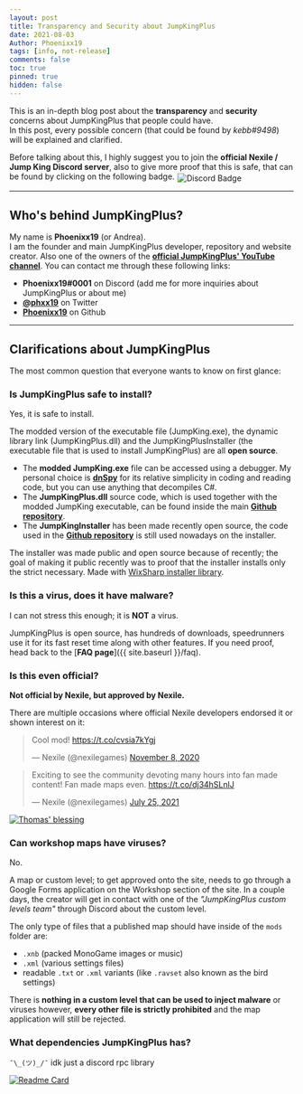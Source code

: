 ```yaml
---
layout: post
title: Transparency and Security about JumpKingPlus
date: 2021-08-03
Author: Phoenixx19
tags: [info, not-release]
comments: false
toc: true
pinned: true
hidden: false
---
```


This is an in-depth blog post about the **transparency** and **security** concerns about JumpKingPlus that people could have.<br>
In this post, every possible concern (that could be found by *kebb#9498*) will be explained and clarified.

Before talking about this, I highly suggest you to join the **official Nexile / Jump King Discord server**, also to give more proof that this is safe, that can be found by clicking on the following badge. <a href="https://discord.gg/dUk9FPDNVq"><img src="https://badgen.net/discord/members/dUk9FPDNVq?style=flat-square" alt="Discord Badge" style="margin: 0 .1rem;display:inline-block;vertical-align:sub;"></a>

<!-- more -->
<hr>

## Who's behind JumpKingPlus?

My name is **Phoenixx19** (or Andrea).<br>
I am the founder and main JumpKingPlus developer, repository and website creator. Also one of the owners of the [__official JumpKingPlus' YouTube channel__](https://youtube.com/channel/UCPanZmDtq5azWY_OY9XKD5w). You can contact me through these following links:
- **Phoenixx19#0001** on Discord (add me for more inquiries about JumpKingPlus or about me)
- [**@phxx19**](https://www.twitter.com/phxx19) on Twitter
- [**Phoenixx19**](https://github.com/Phoenixx19) on Github



<hr>

## Clarifications about JumpKingPlus 

The most common question that everyone wants to know on first glance:

### Is JumpKingPlus safe to install?

Yes, it is safe to install.

The modded version of the executable file (JumpKing.exe), the dynamic library link (JumpKingPlus.dll) and the JumpKingPlusInstaller (the executable file that is used to install JumpKingPlus) are all **open source**.

- The __modded JumpKing.exe__ file can be accessed using a debugger. My personal choice is [**dnSpy**](https://github.com/dnSpy/dnSpy/releases/latest) for its relative simplicity in coding and reading code, but you can use anything that decompiles C#.
- The __JumpKingPlus.dll__ source code, which is used together with the modded JumpKing executable, can be found inside the main [__Github repository__](https://github.com/JumpKingPlus/JumpKingPlus/tree/master/JumpKingPlus/JumpKingPlus).
- The __JumpKingInstaller__ has been made recently  open source, the code used in the [__Github repository__](https://github.com/Phoenixx19/JumpKingPlusInstaller) is still used nowadays on the installer.

The installer was made public and open source because of recently; the goal of making it public recently was to proof that the installer installs only the strict necessary. Made with [WixSharp installer library](https://wixtoolset.org/).

### Is this a virus, does it have malware?
I can not stress this enough; it is **NOT** a virus.

JumpKingPlus is open source, has hundreds of downloads, speedrunners use it for its fast reset time along with other features. If you need proof, head back to the [__FAQ page__]({{ site.baseurl }}/faq).

### Is this even official?
__Not official by Nexile, but approved by Nexile.__

There are multiple occasions where official Nexile developers endorsed it or shown interest on it:

<div class="swiper-container mySwiper">
    <div class="swiper-wrapper">
        <div class="swiper-slide">
            <blockquote class="twitter-tweet"><p lang="en" dir="ltr">Cool mod! <a href="https://t.co/cvsia7kYgj">https://t.co/cvsia7kYgj</a></p>&mdash; Nexile (@nexilegames) <a href="https://twitter.com/nexilegames/status/1325429701549027333?ref_src=twsrc%5Etfw">November 8, 2020</a></blockquote> <script async src="https://platform.twitter.com/widgets.js" charset="utf-8"></script>
        </div>
        <div class="swiper-slide">
            <blockquote class="twitter-tweet"><p lang="en" dir="ltr">Exciting to see the community devoting many hours into fan made content! Fan made maps even. <a href="https://t.co/dj34hSLnlJ">https://t.co/dj34hSLnlJ</a></p>&mdash; Nexile (@nexilegames) <a href="https://twitter.com/nexilegames/status/1419312990705291268?ref_src=twsrc%5Etfw">July 25, 2021</a></blockquote> <script async src="https://platform.twitter.com/widgets.js" charset="utf-8"></script>
        </div>
        <div class="swiper-slide">
            <a href="https://discord.com/channels/547420017738907657/547442326927179778/868872288139878461" target="_blank">
                <img src="https://github.com/JumpKingPlus/JumpKingPlus.github.io/raw/www/images/announcement.png" alt="Thomas' blessing">
            </a>
        </div>
    </div>
    <div class="swiper-pagination"></div>
    <div class="swiper-button-next"></div>
    <div class="swiper-button-prev"></div>
</div>

<!-- Swiper JS -->
<link rel="stylesheet" href="https://unpkg.com/swiper/swiper-bundle.css" />
<link rel="stylesheet" href="https://unpkg.com/swiper/swiper-bundle.min.css" />
<script src="https://unpkg.com/swiper/swiper-bundle.js"></script>
<script src="https://unpkg.com/swiper/swiper-bundle.min.js"></script>

<!-- Initialize Swiper -->
<script>
    var swiper = new Swiper(".mySwiper", {
    slidesPerView: "auto",
    centeredSlides: true,
    autoplay: {
        delay: 5000,
        disableOnInteraction: true,
    },
    spaceBetween: 20,
    loop: true,
    pagination: {
        el: ".swiper-pagination",
        clickable: true,
    },
    navigation: {
        nextEl: ".swiper-button-next",
        prevEl: ".swiper-button-prev",
    },
    });
</script>

### Can workshop maps have viruses?
No.

A map or custom level; to get approved onto the site, needs to go through a Google Forms application on the Workshop section of the site.
In a couple days, the creator will get in contact with one of the *"JumpKingPlus custom levels team"* through Discord about the custom level.

The only type of files that a published map should have inside of the `mods` folder are:
- `.xnb` (packed MonoGame images or music)
- `.xml` (various settings files)
- readable `.txt` or `.xml` variants (like `.ravset` also known as the bird settings)

There is __nothing in a custom level that can be used to inject malware__ or viruses however, __every other file is strictly prohibited__ and the map application will still be rejected.

### What dependencies JumpKingPlus has?

`¯\_(ツ)_/¯` idk just a discord rpc library

[![Readme Card](https://github-readme-stats.vercel.app/api/pin/?username=Lachee&repo=discord-rpc-csharp&show_owner=true)](https://github.com/anuraghazra/github-readme-stats)


